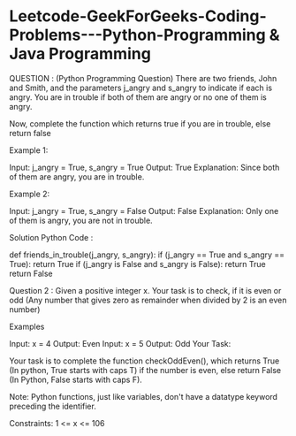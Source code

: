 # Leetcode-GeekForGeeks-Coding-Problems---Python-Programming  & Java Programming 
QUESTION : (Python Programming Question)
There are two friends, John and Smith, and the parameters j_angry and s_angry to indicate if each is angry. You are in trouble if both of them are angry or no one of them is angry.

Now, complete the function which returns true if you are in trouble, else return false

Example 1:

Input:
j_angry = True, s_angry = True
Output:
True
Explanation:
Since both of them are angry, you are in trouble.


Example 2:

Input:
j_angry = True, s_angry = False
Output:
False
Explanation:
Only one of them is angry, you are not in trouble.

Solution Python Code : 

def friends_in_trouble(j_angry, s_angry):
    if (j_angry == True and s_angry == True):
        return True
    if (j_angry is False and s_angry is False):
        return True
    return False

Question 2 :
Given a positive integer x. Your task is to check, if it is even or odd (Any number that gives zero as remainder when divided by 2 is an even number)

Examples

Input: x = 4
Output: Even
Input: x = 5
Output: Odd
Your Task:

Your task is to complete the function checkOddEven(), which returns True (In python, True starts with caps T) if the number is even, else return False (In Python, False starts with caps F).

Note: Python functions, just like variables, don't have a datatype keyword preceding the identifier.

Constraints:
1 <= x <= 106
